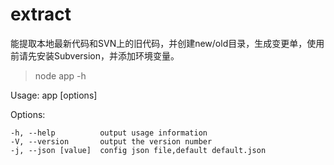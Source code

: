 # extract
能提取本地最新代码和SVN上的旧代码，并创建new/old目录，生成变更单，使用前请先安装Subversion，并添加环境变量。

>node app -h

  Usage: app [options]

  Options:

    -h, --help          output usage information
    -V, --version       output the version number
    -j, --json [value]  config json file,default default.json
